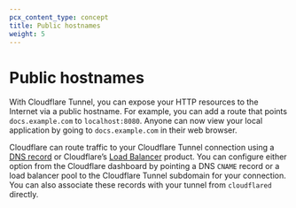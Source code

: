 ```yaml
---
pcx_content_type: concept
title: Public hostnames
weight: 5
---
```


# Public hostnames

With Cloudflare Tunnel, you can expose your HTTP resources to the Internet via a public hostname. For example, you can add a route that points `docs.example.com` to `localhost:8080`. Anyone can now view your local application by going to `docs.example.com` in their web browser.

Cloudflare can route traffic to your Cloudflare Tunnel connection using a [DNS record](/cloudflare-one/connections/connect-networks/routing-to-tunnel/dns/) or Cloudflare’s [Load Balancer](/cloudflare-one/connections/connect-networks/routing-to-tunnel/lb/) product. You can configure either option from the Cloudflare dashboard by pointing a DNS `CNAME` record or a load balancer pool to the Cloudflare Tunnel subdomain for your connection. You can also associate these records with your tunnel from `cloudflared` directly.
